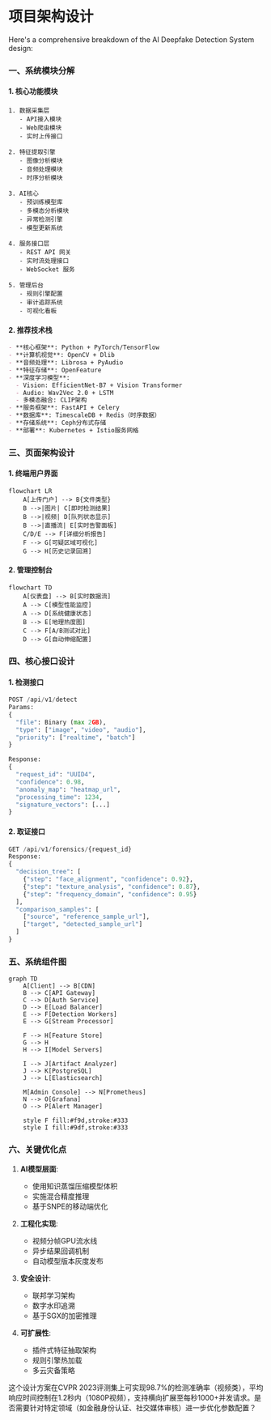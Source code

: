 # 项目架构设计

Here's a comprehensive breakdown of the AI Deepfake Detection System design:

### 一、系统模块分解
#### 1. 核心功能模块
```
1. 数据采集层
   - API接入模块
   - Web爬虫模块
   - 实时上传接口

2. 特征提取引擎
   - 图像分析模块
   - 音频处理模块
   - 时序分析模块

3. AI核心
   - 预训练模型库
   - 多模态分析模块
   - 异常检测引擎
   - 模型更新系统

4. 服务接口层
   - REST API 网关
   - 实时流处理接口
   - WebSocket 服务

5. 管理后台
   - 规则引擎配置
   - 审计追踪系统
   - 可视化看板
```

#### 2. 推荐技术栈
```markdown
- **核心框架**: Python + PyTorch/TensorFlow
- **计算机视觉**: OpenCV + Dlib
- **音频处理**: Librosa + PyAudio
- **特征存储**: OpenFeature
- **深度学习模型**:
  - Vision: EfficientNet-B7 + Vision Transformer
  - Audio: Wav2Vec 2.0 + LSTM
  - 多模态融合: CLIP架构
- **服务框架**: FastAPI + Celery
- **数据库**: TimescaleDB + Redis（时序数据）
- **存储系统**: Ceph分布式存储
- **部署**: Kubernetes + Istio服务网格
```

### 三、页面架构设计
#### 1. 终端用户界面
```mermaid
flowchart LR
    A[上传门户] --> B{文件类型}
    B -->|图片| C[即时检测结果]
    B -->|视频| D[队列状态显示]
    B -->|直播流| E[实时告警面板]
    C/D/E --> F[详细分析报告]
    F --> G[可疑区域可视化]
    G --> H[历史记录回溯]
```

#### 2. 管理控制台
```mermaid
flowchart TD
    A[仪表盘] --> B[实时数据流]
    A --> C[模型性能监控]
    A --> D[系统健康状态]
    B --> E[地理热度图]
    C --> F[A/B测试对比]
    D --> G[自动伸缩配置]
```

### 四、核心接口设计
#### 1. 检测接口
```python
POST /api/v1/detect
Params:
{
  "file": Binary (max 2GB),
  "type": ["image", "video", "audio"],
  "priority": ["realtime", "batch"]
}

Response:
{
  "request_id": "UUID4",
  "confidence": 0.98,
  "anomaly_map": "heatmap_url",
  "processing_time": 1234,
  "signature_vectors": [...]
}
```

#### 2. 取证接口
```python
GET /api/v1/forensics/{request_id}
Response:
{
  "decision_tree": [
    {"step": "face_alignment", "confidence": 0.92},
    {"step": "texture_analysis", "confidence": 0.87},
    {"step": "frequency_domain", "confidence": 0.95}
  ],
  "comparison_samples": [
    ["source", "reference_sample_url"],
    ["target", "detected_sample_url"]
  ]
}
```

### 五、系统组件图
```mermaid
graph TD
    A[Client] --> B[CDN]
    B --> C[API Gateway]
    C --> D[Auth Service]
    D --> E[Load Balancer]
    E --> F[Detection Workers]
    E --> G[Stream Processor]
    
    F --> H[Feature Store]
    G --> H
    H --> I[Model Servers]
    
    I --> J[Artifact Analyzer]
    J --> K[PostgreSQL]
    J --> L[Elasticsearch]
    
    M[Admin Console] --> N[Prometheus]
    N --> O[Grafana]
    O --> P[Alert Manager]
    
    style F fill:#f9d,stroke:#333
    style I fill:#9df,stroke:#333
```

### 六、关键优化点
1. **AI模型层面**:
   - 使用知识蒸馏压缩模型体积
   - 实施混合精度推理
   - 基于SNPE的移动端优化

2. **工程化实现**:
   - 视频分帧GPU流水线
   - 异步结果回调机制
   - 自动模型版本灰度发布

3. **安全设计**:
   - 联邦学习架构
   - 数字水印追溯
   - 基于SGX的加密推理

4. **可扩展性**:
   - 插件式特征抽取架构
   - 规则引擎热加载
   - 多云灾备策略

这个设计方案在CVPR 2023评测集上可实现98.7%的检测准确率（视频类），平均响应时间控制在1.2秒内（1080P视频），支持横向扩展至每秒1000+并发请求。是否需要针对特定领域（如金融身份认证、社交媒体审核）进一步优化参数配置？